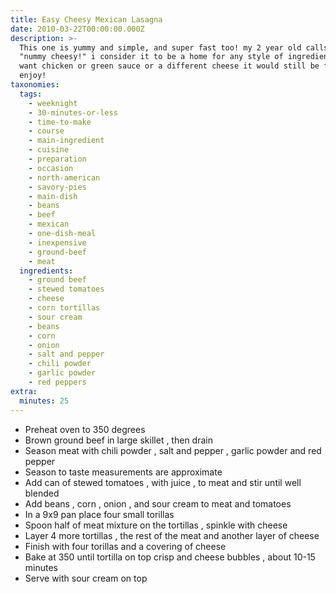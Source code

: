 ```yaml
---
title: Easy Cheesy Mexican Lasagna
date: 2010-03-22T00:00:00.000Z
description: >-
  This one is yummy and simple, and super fast too! my 2 year old calls it
  "nummy cheesy!" i consider it to be a home for any style of ingredients if you
  want chicken or green sauce or a different cheese it would still be fantastic.
  enjoy!
taxonomies:
  tags:
    - weeknight
    - 30-minutes-or-less
    - time-to-make
    - course
    - main-ingredient
    - cuisine
    - preparation
    - occasion
    - north-american
    - savory-pies
    - main-dish
    - beans
    - beef
    - mexican
    - one-dish-meal
    - inexpensive
    - ground-beef
    - meat
  ingredients:
    - ground beef
    - stewed tomatoes
    - cheese
    - corn tortillas
    - sour cream
    - beans
    - corn
    - onion
    - salt and pepper
    - chili powder
    - garlic powder
    - red peppers
extra:
  minutes: 25
---
```

 - Preheat oven to 350 degrees
 - Brown ground beef in large skillet , then drain
 - Season meat with chili powder , salt and pepper , garlic powder and red pepper
 - Season to taste measurements are approximate
 - Add can of stewed tomatoes , with juice , to meat and stir until well blended
 - Add beans , corn , onion , and sour cream to meat and tomatoes
 - In a 9x9 pan place four small torillas
 - Spoon half of meat mixture on the tortillas , spinkle with cheese
 - Layer 4 more tortillas , the rest of the meat and another layer of cheese
 - Finish with four torillas and a covering of cheese
 - Bake at 350 until tortilla on top crisp and cheese bubbles , about 10-15 minutes
 - Serve with sour cream on top
